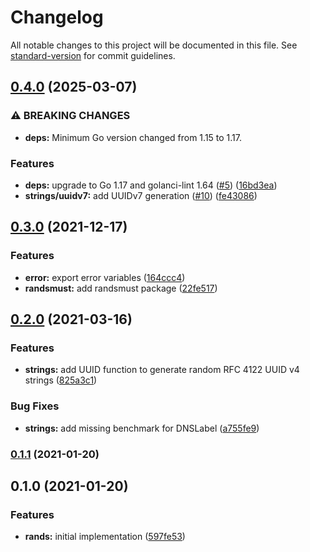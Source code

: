 # Changelog

All notable changes to this project will be documented in this file. See [standard-version](https://github.com/conventional-changelog/standard-version) for commit guidelines.

## [0.4.0](https://github.com/jimeh/rands/compare/v0.3.0...v0.4.0) (2025-03-07)


### ⚠ BREAKING CHANGES

* **deps:** Minimum Go version changed from 1.15 to 1.17.

### Features

* **deps:** upgrade to Go 1.17 and golanci-lint 1.64 ([#5](https://github.com/jimeh/rands/issues/5)) ([16bd3ea](https://github.com/jimeh/rands/commit/16bd3ea3b9483f5510c0e0fa35e832e881840b3a))
* **strings/uuidv7:** add UUIDv7 generation ([#10](https://github.com/jimeh/rands/issues/10)) ([fe43086](https://github.com/jimeh/rands/commit/fe4308607cc8d454255908dc44e64462759e303d))

## [0.3.0](https://github.com/jimeh/rands/compare/v0.2.0...v0.3.0) (2021-12-17)


### Features

* **error:** export error variables ([164ccc4](https://github.com/jimeh/rands/commit/164ccc497ad9880d43b22b74d6a83c5e68d79334))
* **randsmust:** add randsmust package ([22fe517](https://github.com/jimeh/rands/commit/22fe517baa8b6939503c0c804dd71628f7d473a3))

## [0.2.0](https://github.com/jimeh/rands/compare/v0.1.1...v0.2.0) (2021-03-16)


### Features

* **strings:** add UUID function to generate random RFC 4122 UUID v4 strings ([825a3c1](https://github.com/jimeh/rands/commit/825a3c18fbc8e0497eafea9254baadb2951f23c6))


### Bug Fixes

* **strings:** add missing benchmark for DNSLabel ([a755fe9](https://github.com/jimeh/rands/commit/a755fe957a485e4c29b8ade474878b265785bc66))

### [0.1.1](https://github.com/jimeh/rands/compare/v0.1.0...v0.1.1) (2021-01-20)

## 0.1.0 (2021-01-20)


### Features

* **rands:** initial implementation ([597fe53](https://github.com/jimeh/rands/commit/597fe535d32763f6b892e376bed4f2030c0aa45f))
